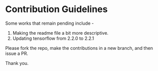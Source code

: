 # Contribution Guidelines

Some works that remain pending include - 

1. Making the readme file a bit more descriptive.
2. Updating tensorflow from 2.2.0 to 2.2.1

Please fork the repo, make the contributions in a new branch, and then issue a PR.

Thank you.
